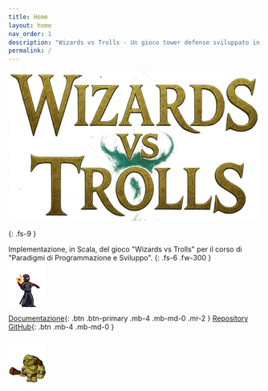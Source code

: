 ```yaml
---
title: Home
layout: home
nav_order: 1
description: "Wizards vs Trolls - Un gioco tower defense sviluppato in Scala."
permalink: /
---
```


<p style="text-align:center">
  <img src="assets/img/logo_title.png" alt="Wizards vs Trolls" style="max-width:500px; height:auto; display:inline-block;" />
</p>
{: .fs-9 }

Implementazione, in Scala, del gioco "Wizards vs Trolls" per il corso di "Paradigmi di Programmazione e Sviluppo".
{: .fs-6 .fw-300 }
<img src="assets/img/fire.png" alt="Fire" style="max-width:200px; height:auto; display:block;" />

[Documentazione](https://giacomofoschii.github.io/PPS-24-WvT/){: .btn .btn-primary .mb-4 .mb-md-0 .mr-2 }
[Repository GitHub](https://github.com/giacomofoschii/PPS-24-WvT){: .btn .mb-4 .mb-md-0 }

<img src="assets/img/BaseTroll.png" alt="Base Troll" style="max-width:200px; height:auto; display:block;" />